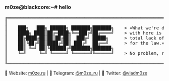 ### m0ze@blackcore:~# hello
<pre>╔═══════════════════════════════════════════════════════════════════════╗
║&nbsp;&nbsp;&nbsp;&nbsp;&nbsp;&nbsp;&nbsp;&nbsp;&nbsp;&nbsp;&nbsp;&nbsp;&nbsp;&nbsp;&nbsp;&nbsp;&nbsp;&nbsp;&nbsp;&nbsp;&nbsp;&nbsp;&nbsp;&nbsp;&nbsp;&nbsp;&nbsp;&nbsp;&nbsp;&nbsp;&nbsp;&nbsp;&nbsp;&nbsp;&nbsp;&nbsp;&nbsp;&nbsp;&nbsp;&nbsp;&nbsp;&nbsp;&nbsp;&nbsp;&nbsp;&nbsp;&nbsp;&nbsp;&nbsp;&nbsp;&nbsp;&nbsp;&nbsp;&nbsp;&nbsp;&nbsp;&nbsp;&nbsp;&nbsp;&nbsp;&nbsp;&nbsp;&nbsp;&nbsp;&nbsp;&nbsp;&nbsp;&nbsp;&nbsp;&nbsp;&nbsp;║
║&nbsp;&nbsp;&nbsp;&nbsp;███╗&nbsp;&nbsp;&nbsp;███╗&nbsp;██████╗&nbsp;███████╗███████╗&nbsp;&nbsp;&nbsp;&nbsp;>&nbsp;«What&nbsp;we're&nbsp;dealing&nbsp;&nbsp;&nbsp;&nbsp;&nbsp;&nbsp;║
║&nbsp;&nbsp;&nbsp;&nbsp;████╗&nbsp;████║██╔═████╗╚══███╔╝██╔════╝&nbsp;&nbsp;&nbsp;&nbsp;>&nbsp;with&nbsp;here&nbsp;is&nbsp;a&nbsp;&nbsp;&nbsp;&nbsp;&nbsp;&nbsp;&nbsp;&nbsp;&nbsp;&nbsp;&nbsp;║
║&nbsp;&nbsp;&nbsp;&nbsp;██╔████╔██║██║██╔██║&nbsp;&nbsp;███╔╝&nbsp;█████╗&nbsp;&nbsp;&nbsp;&nbsp;&nbsp;&nbsp;>&nbsp;total&nbsp;lack&nbsp;of&nbsp;respect&nbsp;&nbsp;&nbsp;&nbsp;║
║&nbsp;&nbsp;&nbsp;&nbsp;██║╚██╔╝██║████╔╝██║&nbsp;███╔╝&nbsp;&nbsp;██╔══╝&nbsp;&nbsp;&nbsp;&nbsp;&nbsp;&nbsp;>&nbsp;for&nbsp;the&nbsp;law.»&nbsp;©&nbsp;&nbsp;&nbsp;&nbsp;&nbsp;&nbsp;&nbsp;&nbsp;&nbsp;&nbsp;║
║&nbsp;&nbsp;&nbsp;&nbsp;██║&nbsp;╚═╝&nbsp;██║╚██████╔╝███████╗███████╗&nbsp;&nbsp;&nbsp;&nbsp;&nbsp;&nbsp;&nbsp;&nbsp;&nbsp;&nbsp;&nbsp;&nbsp;&nbsp;&nbsp;&nbsp;&nbsp;&nbsp;&nbsp;&nbsp;&nbsp;&nbsp;&nbsp;&nbsp;&nbsp;&nbsp;&nbsp;&nbsp;&nbsp;&nbsp;&nbsp;&nbsp;║
║&nbsp;&nbsp;&nbsp;&nbsp;╚═╝&nbsp;&nbsp;&nbsp;&nbsp;&nbsp;╚═╝&nbsp;╚═════╝&nbsp;╚══════╝╚══════╝&nbsp;&nbsp;&nbsp;&nbsp;>&nbsp;No&nbsp;problem,&nbsp;right?&nbsp;&nbsp;&nbsp;&nbsp;&nbsp;&nbsp;&nbsp;║
║&nbsp;&nbsp;&nbsp;&nbsp;&nbsp;&nbsp;&nbsp;&nbsp;&nbsp;&nbsp;&nbsp;&nbsp;&nbsp;&nbsp;&nbsp;&nbsp;&nbsp;&nbsp;&nbsp;&nbsp;&nbsp;&nbsp;&nbsp;&nbsp;&nbsp;&nbsp;&nbsp;&nbsp;&nbsp;&nbsp;&nbsp;&nbsp;&nbsp;&nbsp;&nbsp;&nbsp;&nbsp;&nbsp;&nbsp;&nbsp;&nbsp;&nbsp;&nbsp;&nbsp;&nbsp;&nbsp;&nbsp;&nbsp;&nbsp;&nbsp;&nbsp;&nbsp;&nbsp;&nbsp;&nbsp;&nbsp;&nbsp;&nbsp;&nbsp;&nbsp;&nbsp;&nbsp;&nbsp;&nbsp;&nbsp;&nbsp;&nbsp;&nbsp;&nbsp;&nbsp;&nbsp;║
╚═══════════════════════════════════════════════════════════════════════╝</pre>
💬 Website: <a href="//m0ze.ru" target="_blank">m0ze.ru</a> | 💬 Telegram: <a href="//t.me/m0ze_ru" target="_blank">@m0ze_ru</a> | 💬 Twitter: <a href="//twitter.com/vladm0ze" target="_blank">@vladm0ze</a>
<!--
- Yes, I am a criminal. My crime is curiosity.
- Have questions? Drop me a line: m0ze@tutanota.com
-->
